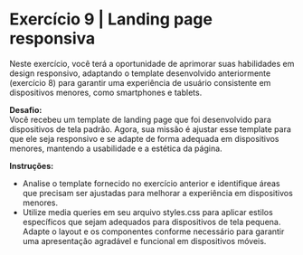 # Exercício 9 | Landing page responsiva

Neste exercício, você terá a oportunidade de aprimorar suas habilidades em
design responsivo, adaptando o template desenvolvido anteriormente (exercício 8)
para garantir uma experiência de usuário consistente em dispositivos menores,
como smartphones e tablets.

**Desafio:**  
Você recebeu um template de landing page que foi desenvolvido para dispositivos
de tela padrão. Agora, sua missão é ajustar esse template para que ele seja
responsivo e se adapte de forma adequada em dispositivos menores, mantendo a
usabilidade e a estética da página.

**Instruções:**

- Analise o template fornecido no exercício anterior e identifique áreas que
  precisam ser ajustadas para melhorar a experiência em dispositivos menores.
- Utilize media queries em seu arquivo styles.css para aplicar estilos
  específicos que sejam adequados para dispositivos de tela pequena. Adapte o
  layout e os componentes conforme necessário para garantir uma apresentação
  agradável e funcional em dispositivos móveis.
